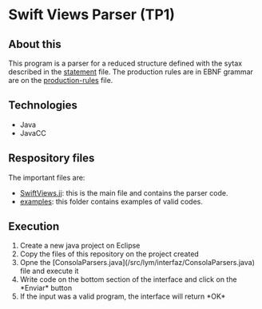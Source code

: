 # Swift Views Parser (TP1)

## About this

This program is a parser for a reduced structure defined with the sytax described in the [statement](/statement.pdf) file. The production rules are in EBNF grammar are on the [production-rules](/production-rules.pdf) file.

## Technologies

- Java
- JavaCC

## Respository files

  The important files are:

- [SwiftViews.jj](/src/SwiftViews.jj): this is the main file and contains the parser code.
- [examples](/examples): this folder contains examples of valid codes.

## Execution

<ol>
<li>Create a new java project on Eclipse</li>
<li>Copy the files of this repository on the project created</li>
<li>Opne the [ConsolaParsers.java](/src/lym/interfaz/ConsolaParsers.java) file and execute it</li>
<li>Write code on the bottom section of the interface and click on the *Enviar* button</li>
<li>If  the input was a valid program, the interface will return *OK*</li>
</ol>
